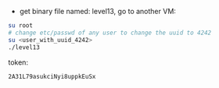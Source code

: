 

- get binary file named: level13, go to another VM:

```bash
su root
# change etc/passwd of any user to change the uuid to 4242
su <user_with_uuid_4242>
./level13
```

token:
```
2A31L79asukciNyi8uppkEuSx
```
